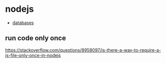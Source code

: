 nodejs
===

- [databases](./database.md)

run code only once
---

<https://stackoverflow.com/questions/8958097/is-there-a-way-to-require-a-js-file-only-once-in-nodejs>
